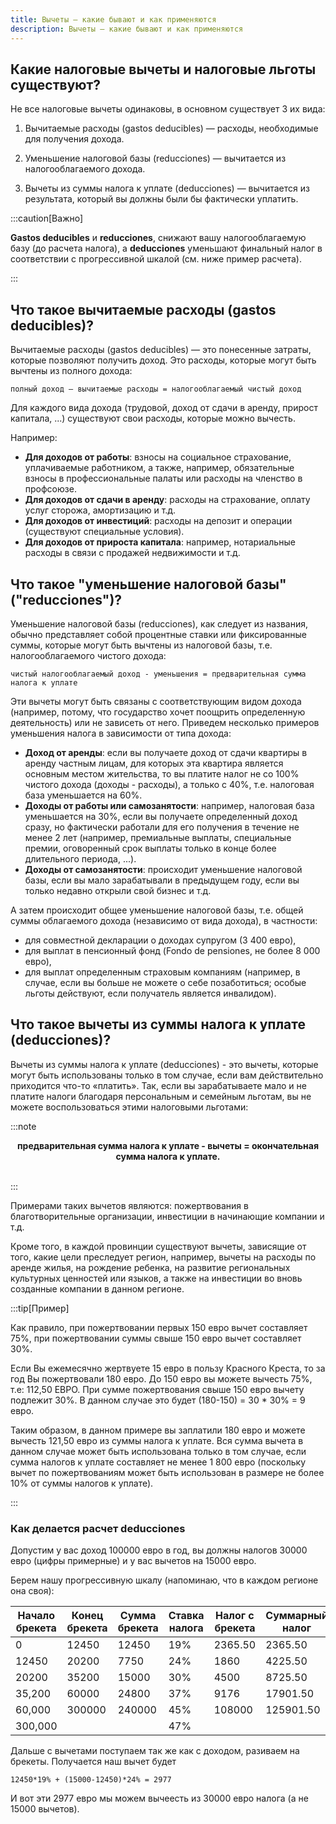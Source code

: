 ```yaml
---
title: Вычеты — какие бывают и как применяются
description: Вычеты — какие бывают и как применяются
---
```


## Какие налоговые вычеты и налоговые льготы существуют?

Не все налоговые вычеты одинаковы, в основном существует 3 их вида:

1. Вычитаемые расходы (gastos deducibles) — расходы, необходимые для получения дохода.
1. Уменьшение налоговой базы (reducciones) — вычитается из налогооблагаемого дохода.

3. Вычеты из суммы налога к уплате (deducciones) — вычитается из результата, который вы должны были бы фактически уплатить.

:::caution[Важно]

**Gastos deducibles** и **reducciones**, снижают вашу налогооблагаемую базу (до расчета налога), а **deducciones** уменьшают финальный налог в соответствии с прогрессивной шкалой (см. ниже пример расчета).

:::

## Что такое вычитаемые расходы (gastos deducibles)?

Вычитаемые расходы (gastos deducibles) — это понесенные затраты, которые позволяют получить доход. Это расходы, которые могут быть вычтены из полного дохода:

```
полный доход — вычитаемые расходы = налогооблагаемый чистый доход
```



Для каждого вида дохода (трудовой, доход от сдачи в аренду, прирост капитала, ...) существуют свои расходы, которые можно вычесть. 

Например:

- **Для доходов от работы**: взносы на социальное страхование, уплачиваемые работником, а также, например, обязательные взносы в профессиональные палаты или расходы на членство в профсоюзе.
- **Для доходов от сдачи в аренду**: расходы на страхование, оплату услуг сторожа, амортизацию и т.д.
- **Для доходов от инвестиций**: расходы на депозит и операции (существуют специальные условия).
- **Для доходов от прироста капитала**: например, нотариальные расходы в связи с продажей недвижимости и т.д.

## Что такое "уменьшение налоговой базы" ("reducciones")?

Уменьшение налоговой базы (reducciones), как следует из названия, обычно представляет собой процентные ставки или фиксированные суммы, которые могут быть вычтены из налоговой базы, т.е. налогооблагаемого чистого дохода:

```
чистый налогооблагаемый доход - уменьшения = предварительная сумма налога к уплате
```

Эти вычеты могут быть связаны с соответствующим видом дохода (например, потому, что государство хочет поощрить определенную деятельность) или не зависеть от него. Приведем несколько примеров уменьшения налога в зависимости от типа дохода:

- **Доход от аренды**: если вы получаете доход от сдачи квартиры в аренду частным лицам, для которых эта квартира является основным местом жительства, то вы платите налог не со 100% чистого дохода (доходы - расходы), а только с 40%, т.е. налоговая база уменьшается на 60%.
- **Доходы от работы или самозанятости**: например, налоговая база уменьшается на 30%, если вы получаете определенный доход сразу, но фактически работали для его получения в течение не менее 2 лет (например, премиальные выплаты, специальные премии, оговоренный срок выплаты только в конце более длительного периода, ...).
- **Доходы от самозанятости**: происходит уменьшение налоговой базы, если вы мало зарабатывали в предыдущем году, если вы только недавно открыли свой бизнес и т.д.

А затем происходит общее уменьшение налоговой базы, т.е. общей суммы облагаемого дохода (независимо от вида дохода), в частности:

- для совместной декларации о доходах супругом (3 400 евро),
- для выплат в пенсионный фонд (Fondo de pensiones, не более 8 000 евро),
- для выплат определенным страховым компаниям (например, в случае, если вы больше не можете о себе позаботиться; особые льготы действуют, если получатель является инвалидом).



## Что такое вычеты из суммы налога к уплате (deducciones)?

Вычеты из суммы налога к уплате (deducciones) - это вычеты, которые могут быть использованы только в том случае, если вам действительно приходится что-то «платить». Так, если вы зарабатываете мало и не платите налоги благодаря персональным и семейным льготам, вы не можете воспользоваться этими налоговыми льготами:

:::note

<center><b>предварительная сумма налога к уплате - вычеты = окончательная сумма налога к уплате.</b></center><br/>

:::

Примерами таких вычетов являются: пожертвования в благотворительные организации, инвестиции в начинающие компании и т.д.

Кроме того, в каждой провинции существуют вычеты, зависящие от того, какие цели преследует регион, например, вычеты на расходы по аренде жилья, на рождение ребенка, на развитие региональных культурных ценностей или языков, а также на инвестиции во вновь созданные компании в данном регионе.

:::tip[Пример]

Как правило, при пожертвовании первых 150 евро вычет составляет 75%, при пожертвовании суммы свыше 150 евро вычет составляет 30%.

Если Вы ежемесячно жертвуете 15 евро в пользу Красного Креста, то за год Вы пожертвовали 180 евро. До 150 евро вы можете вычесть 75%, т.е: 112,50 ЕВРО. При сумме пожертвования свыше 150 евро вычету подлежит 30%. В данном случае это будет (180-150) = 30 * 30% = 9 евро.

Таким образом, в данном примере вы заплатили 180 евро и можете вычесть 121,50 евро из суммы налога к уплате. Вся сумма вычета в данном случае может быть использована только в том случае, если сумма налогов к уплате составляет не менее 1 800 евро (поскольку вычет по пожертвованиям может быть использован в размере не более 10% от суммы налогов к уплате).

:::

### Как делается расчет deducciones

Допустим у вас доход 100000 евро в год, вы должны налогов 30000 евро (цифры примерные) и у вас вычетов на 15000 евро.

Берем нашу прогрессивную шкалу (напоминаю, что в каждом регионе она своя):

| Начало брекета | Конец брекета | Сумма брекета | Ставка налога | Налог с брекета | Суммарный налог |
| -------------- | ------------- | ------------- | ------------- | --------------- | --------------- |
| 0              | 12450         | 12450         | 19%           | 2365.50         | 2365.50         |
| 12450          | 20200         | 7750          | 24%           | 1860            | 4225.50         |
| 20200          | 35200         | 15000         | 30%           | 4500            | 8725.50         |
| 35,200         | 60000         | 24800         | 37%           | 9176            | 17901.50        |
| 60,000         | 300000        | 240000        | 45%           | 108000          | 125901.50       |
| 300,000        |               |               | 47%           |                 |                 |

Дальше с вычетами поступаем так же как с доходом, разиваем на брекеты. Получается наш вычет будет

```
12450*19% + (15000-12450)*24% = 2977
```

И вот эти 2977 евро мы можем вычеесть из 30000 евро налога (а не 15000 вычетов).